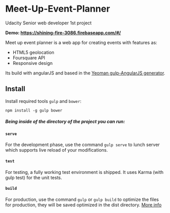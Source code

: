 # Meet-Up-Event-Planner
Udacity Senior web developer 1st project

**Demo: https://shining-fire-3086.firebaseapp.com/#/**


Meet up event planner is a web app for creating events with features as: 
* HTML5 geolocation 
* Foursquare API
* Responsive design


 Its build with angularJS and based in the [Yeoman gulp-AngularJS generator](https://github.com/Swiip/generator-gulp-angular).
 
 ## Install
 
 Install required tools `gulp` and `bower`:
 
 `npm install -g gulp bower`
 
 
 ##### Being inside of the directory of the project you can run:
 
 
  #### `serve`
  
  For the development phase, use the command `gulp serve` to lunch server which supports live reload of your modifications.
  
  #### `test`
  
  For testing, a fully working test environment is shipped. It uses Karma (with gulp test) for the unit tests.
 
  #### `build`
  
  For production, use the command `gulp` or `gulp build` to optimize the files for production, they will be saved optimized in the dist directory.
  [More info](https://github.com/Swiip/generator-gulp-angular/blob/master/docs/user-guide.md#optimization-process)
 
 

